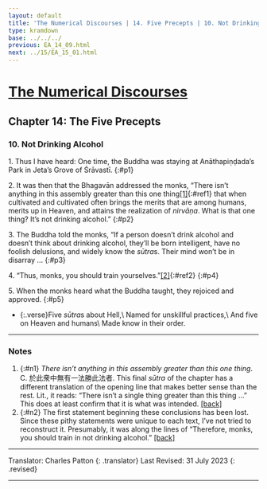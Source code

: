 ```yaml
---
layout: default
title: 'The Numerical Discourses | 14. Five Precepts | 10. Not Drinking Alcohol'
type: kramdown
base: ../../../
previous: EA_14_09.html
next: ../15/EA_15_01.html
---
```


# [The Numerical Discourses](../index.html)
## Chapter 14: The Five Precepts
### 10. Not Drinking Alcohol

1\. Thus I have heard: One time, the Buddha was staying at Anāthapiṇḍada’s Park in Jeta’s Grove of Śrāvastī.
{:#p1}

2\. It was then that the Bhagavān addressed the monks, “There isn’t anything in this assembly greater than this one thing[\[1\]](#n1){:#ref1} that when cultivated and cultivated often brings the merits that are among humans, merits up in Heaven, and attains the realization of <em>nirvāṇa</em>. What is that one thing? It’s not drinking alcohol.”
{:#p2}

3\. The Buddha told the monks, “If a person doesn’t drink alcohol and doesn’t think about drinking alcohol, they’ll be born intelligent, have no foolish delusions, and widely know the <em>sūtra</em>s. Their mind won’t be in disarray … 
{:#p3}

4\. “Thus, monks, you should train yourselves.”[\[2\]](#n2){:#ref2}
{:#p4}

5\. When the monks heard what the Buddha taught, they rejoiced and approved.
{:#p5}

* {:.verse}Five <em>sūtra</em>s about Hell,\\
Named for unskillful practices,\\
And five on Heaven and humans\\
Made know in their order.

---

### Notes

1. {:#n1} <em>There isn’t anything in this assembly greater than this one thing</em>. C. 於此衆中無有一法勝此法者. This final <em>sūtra</em> of the chapter has a different translation of the opening line that makes better sense than the rest. Lit., it reads: “There isn’t a single thing greater than this thing …” This does at least confirm that it is what was intended. [\[back\]](#ref1)
2. {:#n2} The first statement beginning these conclusions has been lost. Since these pithy statements were unique to each text, I’ve not tried to reconstruct it. Presumably, it was along the lines of “Therefore, monks, you should train in not drinking alcohol.” [\[back\]](#ref2)

---

Translator: Charles Patton
{: .translator}
Last Revised: 31 July 2023
{: .revised}

---